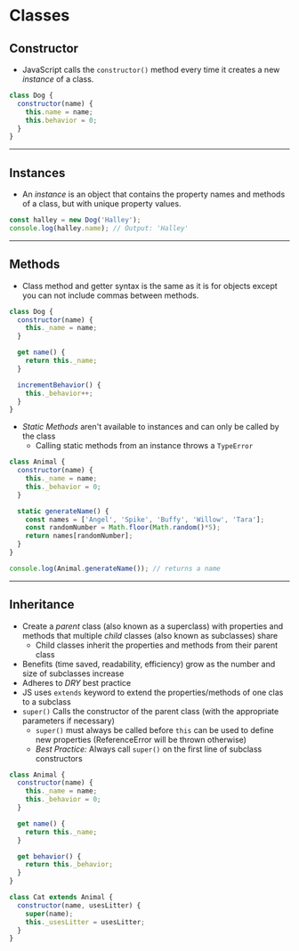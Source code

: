# Classes

## Constructor 

-  JavaScript calls the `constructor()` method every time it creates a new *instance* of a class.

```javascript
class Dog {
  constructor(name) {
    this.name = name;
    this.behavior = 0;
  }
}
```

---

## Instances

- An *instance* is an object that contains the property names and methods of a class, but with unique property values.

```javascript
const halley = new Dog('Halley');
console.log(halley.name); // Output: 'Halley'
```

---

## Methods

- Class method and getter syntax is the same as it is for objects except you can not include commas between methods.

```javascript
class Dog {
  constructor(name) {
    this._name = name;
  }

  get name() {
    return this._name;
  }

  incrementBehavior() {
    this._behavior++;
  }
}
```

- *Static Methods* aren't available to instances and can only be called by the class
  - Calling static methods from an instance throws a `TypeError`

```javascript
class Animal {
  constructor(name) {
    this._name = name;
    this._behavior = 0;
  }

  static generateName() {
    const names = ['Angel', 'Spike', 'Buffy', 'Willow', 'Tara'];
    const randomNumber = Math.floor(Math.random()*5);
    return names[randomNumber];
  }
} 

console.log(Animal.generateName()); // returns a name

```
---

## Inheritance

- Create a *parent* class (also known as a superclass) with properties and methods that multiple *child* classes (also known as subclasses) share 
  - Child classes inherit the properties and methods from their parent class
- Benefits (time saved, readability, efficiency) grow as the number and size of subclasses increase
- Adheres to *DRY* best practice 
- JS uses `extends` keyword to extend the properties/methods of one clas to a subclass
- `super()` Calls the constructor of the parent class (with the appropriate parameters if necessary)
  - `super()` must always be called before `this` can be used to define new properties (ReferenceError will be thrown otherwise)
  - *Best Practice:* Always call `super()` on the first line of subclass constructors

```javascript
class Animal {
  constructor(name) {
    this._name = name;
    this._behavior = 0;
  }

  get name() {
    return this._name;
  }

  get behavior() {
    return this._behavior;
  }
} 

class Cat extends Animal {
  constructor(name, usesLitter) {
    super(name);
    this._usesLitter = usesLitter;
  }
}
```